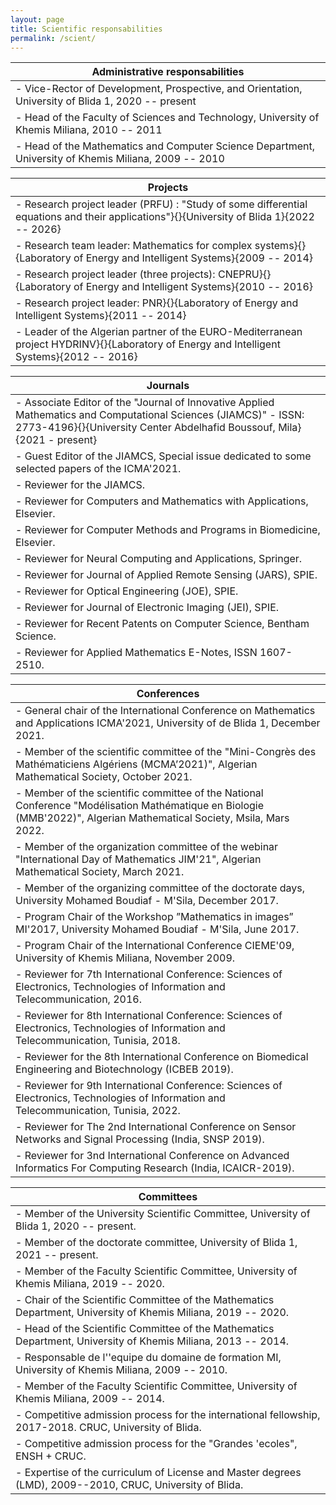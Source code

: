 ```yaml
---
layout: page
title: Scientific responsabilities
permalink: /scient/
---
```


|Administrative responsabilities| 
|----|
|- Vice-Rector of Development, Prospective, and Orientation, University of Blida 1, 2020 -- present
|- Head of the Faculty of Sciences and Technology, University of Khemis Miliana, 2010 -- 2011
|- Head of the Mathematics and Computer Science Department, University of Khemis Miliana, 2009 -- 2010

|Projects| 
|----|
|- Research project leader (PRFU) : "Study of some differential equations and their applications"}{}{University of Blida 1}{2022 -- 2026}
|- Research team leader: Mathematics for complex systems}{}{Laboratory of Energy and Intelligent Systems}{2009 -- 2014}
|- Research project leader (three projects): CNEPRU}{}{Laboratory of Energy and Intelligent Systems}{2010 -- 2016}
|- Research project leader: PNR}{}{Laboratory of Energy and Intelligent Systems}{2011 -- 2014}
|- Leader of the Algerian partner of the EURO-Mediterranean project HYDRINV}{}{Laboratory of Energy and Intelligent Systems}{2012 -- 2016}

|Journals| 
|----|
|- Associate Editor of the "Journal of Innovative Applied Mathematics and Computational Sciences (JIAMCS)" - ISSN: 2773-4196}{}{University Center Abdelhafid Boussouf, Mila}{2021 - present}
|- Guest Editor of the JIAMCS, Special issue dedicated to some selected papers of the ICMA'2021. 
|- Reviewer for the JIAMCS.
|- Reviewer for Computers and Mathematics with Applications, Elsevier.
|- Reviewer for Computer Methods and Programs in Biomedicine, Elsevier.
|- Reviewer for Neural Computing and Applications, Springer.
|- Reviewer for Journal of Applied Remote Sensing (JARS), SPIE. 
|- Reviewer for Optical Engineering (JOE), SPIE. 
|- Reviewer for Journal of Electronic Imaging (JEI), SPIE.
|- Reviewer for Recent Patents on Computer Science, Bentham Science.
|- Reviewer for Applied Mathematics E-Notes, ISSN 1607-2510.

|Conferences| 
|----|
|- General chair of the International Conference on Mathematics and Applications ICMA'2021, University of de Blida 1, December 2021.
|- Member of the scientific committee of the "Mini-Congrès des Mathématiciens Algériens (MCMA’2021)", Algerian Mathematical Society, October 2021.
|- Member of the scientific committee of the National Conference "Modélisation Mathématique en Biologie (MMB'2022)", Algerian Mathematical Society, Msila, Mars 2022.
|- Member of the organization committee of the webinar "International Day of Mathematics JIM'21", Algerian Mathematical Society, March 2021.
|- Member of the organizing committee of the doctorate days, University Mohamed Boudiaf - M'Sila, December 2017.
|- Program Chair of the Workshop ”Mathematics in images” MI'2017, University Mohamed Boudiaf - M'Sila, June 2017. 
|- Program Chair of the International Conference CIEME'09, University of Khemis Miliana, November 2009. 
|- Reviewer for 7th International Conference: Sciences of Electronics, Technologies of Information and Telecommunication, 2016.      
|- Reviewer for 8th International Conference: Sciences of Electronics, Technologies of Information and Telecommunication, Tunisia, 2018.  
|- Reviewer for the 8th International Conference on Biomedical Engineering and Biotechnology (ICBEB 2019). 
|- Reviewer for 9th International Conference: Sciences of Electronics, Technologies of Information and Telecommunication, Tunisia, 2022.  
|- Reviewer for The 2nd International Conference on Sensor Networks and Signal Processing (India, SNSP 2019). 
|- Reviewer for 3nd International Conference on Advanced Informatics For Computing Research (India, ICAICR-2019).   

|Committees| 
|----|
|- Member of the University Scientific Committee, University of Blida 1, 2020 -- present.
|- Member of the doctorate committee, University of Blida 1, 2021 -- present.
|- Member of the Faculty Scientific Committee, University of Khemis Miliana, 2019 -- 2020.
|- Chair of the Scientific Committee of the Mathematics Department, University of Khemis Miliana, 2019 -- 2020.
|- Head of the Scientific Committee of the Mathematics Department, University of Khemis Miliana, 2013 -- 2014.
|- Responsable de l'\'equipe du domaine de formation MI, University of Khemis Miliana, 2009 -- 2010.
|- Member of the Faculty Scientific Committee, University of Khemis Miliana, 2009 -- 2014.
|- Competitive admission process for the international fellowship, 2017-2018. CRUC, University of Blida.
|- Competitive admission process for the "Grandes \'ecoles", ENSH  + CRUC.
|- Expertise of the curriculum of License and Master degrees (LMD), 2009--2010, CRUC, University of Blida.
